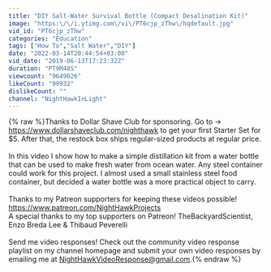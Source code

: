 ```yaml
---
title: "DIY Salt-Water Survival Bottle (Compact Desalination Kit)"
image: "https:\/\/i.ytimg.com\/vi\/PT6cjp_zThw\/hqdefault.jpg"
vid_id: "PT6cjp_zThw"
categories: "Education"
tags: ["How To","Salt Water","DIY"]
date: "2022-03-14T20:44:54+03:00"
vid_date: "2019-06-13T17:23:32Z"
duration: "PT9M48S"
viewcount: "9649026"
likeCount: "99932"
dislikeCount: ""
channel: "NightHawkInLight"
---
```

{% raw %}Thanks to Dollar Shave Club for sponsoring. Go to → <a rel="nofollow" target="blank" href="https://www.dollarshaveclub.com/nighthawk">https://www.dollarshaveclub.com/nighthawk</a> to get your first Starter Set for $5. After that, the restock box ships regular-sized products at regular price.<br /><br />In this video I show how to make a simple distillation kit from a water bottle that can be used to make fresh water from ocean water. Any steel container could work for this project. I almost used a small stainless steel food container, but decided a water bottle was a more practical object to carry.<br /><br />Thanks to my Patreon supporters for keeping these videos possible! <a rel="nofollow" target="blank" href="https://www.patreon.com/NightHawkProjects">https://www.patreon.com/NightHawkProjects</a><br />A special thanks to my top supporters on Patreon! TheBackyardScientist, Enzo Breda Lee &amp; Thibaud Peverelli<br /><br />Send me video responses! Check out the community video response playlist on my channel homepage and submit your own video responses by emailing me at NightHawkVideoResponse@gmail.com.{% endraw %}
